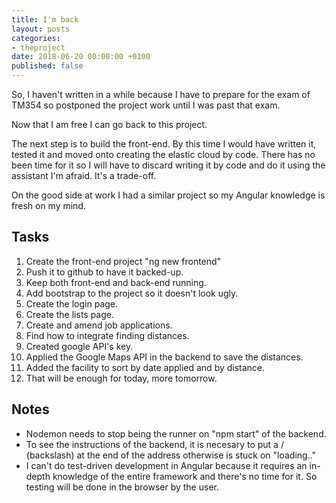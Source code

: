 ```yaml
---
title: I'm back
layout: posts
categories:
- theproject
date: 2018-06-20 00:00:00 +0100
published: false
---
```

So, I haven't written in a while because I have to prepare for the exam of TM354 so postponed the project work until I was past that exam.

Now that I am free I can go back to this project.

The next step is to build the front-end. By this time I would have written it, tested it and moved onto creating the elastic cloud by code. There has no been time for it so I will have to discard writing it by code and do it using the assistant I'm afraid. It's a trade-off.

On the good side at work I had a similar project so my Angular knowledge is fresh on my mind.

## Tasks

 1. Create the front-end project "ng new frontend"
 2. Push it to github to have it backed-up.
 3. Keep both front-end and back-end running.
 4. Add bootstrap to the project so it doesn't look ugly.
 5. Create the login page.
 6. Create the lists page.
 7. Create and amend job applications.
 8. Find how to integrate finding distances.
 9. Created google API's key.
10. Applied the Google Maps API in the backend to save the distances. 
11. Added the facility to sort by date applied and by distance. 
12. That will  be enough for today, more tomorrow. 

## Notes

* Nodemon needs to stop being the runner on "npm start" of the backend.
* To see the instructions of the backend, it is necesary to put a / (backslash) at the end of the address otherwise is stuck on "loading.."
* I can't do test-driven development in Angular because it requires an in-depth knowledge of the entire framework and there's no time for it. So testing will be done in the browser by the user.